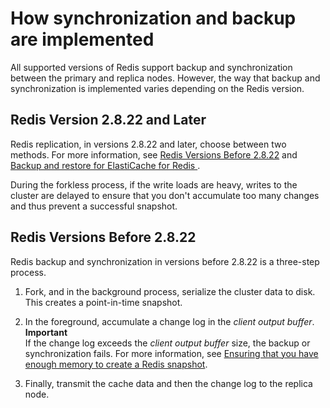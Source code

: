 # How synchronization and backup are implemented<a name="Replication.Redis.Versions"></a>

All supported versions of Redis support backup and synchronization between the primary and replica nodes\. However, the way that backup and synchronization is implemented varies depending on the Redis version\.

## Redis Version 2\.8\.22 and Later<a name="Replication.Redis.Version2-8-22"></a>

Redis replication, in versions 2\.8\.22 and later, choose between two methods\. For more information, see [Redis Versions Before 2\.8\.22](#Replication.Redis.Earlier2-8-22) and [Backup and restore for ElastiCache for Redis ](backups.md)\.

During the forkless process, if the write loads are heavy, writes to the cluster are delayed to ensure that you don't accumulate too many changes and thus prevent a successful snapshot\. 

## Redis Versions Before 2\.8\.22<a name="Replication.Redis.Earlier2-8-22"></a>

Redis backup and synchronization in versions before 2\.8\.22 is a three\-step process\.

1. Fork, and in the background process, serialize the cluster data to disk\. This creates a point\-in\-time snapshot\.

1. In the foreground, accumulate a change log in the *client output buffer*\.
**Important**  
If the change log exceeds the *client output buffer* size, the backup or synchronization fails\. For more information, see [Ensuring that you have enough memory to create a Redis snapshot](BestPractices.BGSAVE.md)\.

1. Finally, transmit the cache data and then the change log to the replica node\.